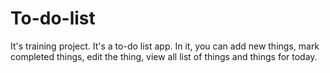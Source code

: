 # To-do-list
It's training project. It's a to-do list app. In it, you can add new things, mark completed things, edit the thing, view all list of things and things for today.
